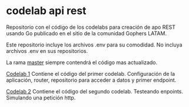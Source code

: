 # codelab api rest

Repositorio con el código de los codelabs para creación de apo REST usando Go publicado en el sitio de la comunidad Gophers LATAM.

Este repositorio incluye los archivos .env para su comodidad. No incluya archivos .env en sus repositorios.



La rama [master](https://github.com/profe-ajedrez/codelab_api_rest) siempre contendrá el código mas actualizado.

[Codelab 1](https://github.com/profe-ajedrez/codelab_api_rest/tree/codelab_1) Contiene el código del primer codelab. Configuración de la aplicación, router, repositorio para acceder a datos y primer endpoint.

[Codelab 2](https://github.com/profe-ajedrez/codelab_api_rest/tree/codelab_2) Contiene el código del segundo codelab. Testeando enpoints. Simulando una petición http.
